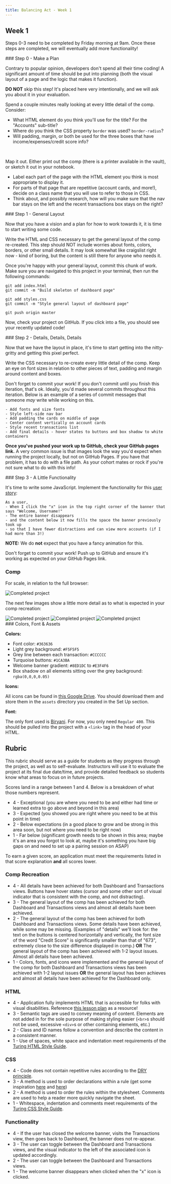 ```yaml
---
title: Balancing Act - Week 1
---
```


## Week 1

Steps 0-3 need to be completed by Friday morning at 9am. Once these steps are completed, we will eventually add more functionality!

<section class="call-to-action">
### Step 0 - Make a Plan

Contrary to popular opinion, developers don't spend all their time coding! A significant amount of time should be put into planning (both the visual layout of a page and the logic that makes it function).

**DO NOT** skip this step! It's placed here very intentionally, and we will ask you about it in your evaluation.

Spend a couple minutes really looking at every little detail of the comp. Consider:
- What HTML element do you think you'll use for the title? For the "Accounts" sub-title?
- Where do you think the CSS property `border` was used? `border-radius`?
- Will padding, margin, or both be used for the three boxes that have income/expenses/credit score info?

<br>

Map it out. Either print out the comp (there is a printer available in the vault), or sketch it out in your notebook.
- Label each part of the page with the HTML element you think is most appropriate to display it.
- For parts of that page that are repetitive (account cards, and more!), decide on a class name that you will use to refer to those in CSS.
- Think about, and possibly research, how will you make sure that the nav bar stays on the left and the recent transactions box stays on the right?
</section>

<section class="call-to-action">
### Step 1 - General Layout

Now that you have a vision and a plan for how to work towards it, it is time to start writing some code.

Write the HTML and CSS necessary to get the general layout of the comp re-created. This step should NOT include worries about fonts, colors, borders, or other small details. It may look somewhat like craigslist right now - kind of boring, but the content is still there for anyone who needs it.
</section>

Once you're happy with your general layout, commit this chunk of work. Make sure you are navigated to this project in your terminal, then run the following commands:

```
git add index.html
git commit -m "Build skeleton of dashboard page"

git add styles.css
git commit -m "Style general layout of dashboard page"

git push origin master
```

Now, check your project on GitHub. If you click into a file, you should see your recently updated code!

<section class="call-to-action">
### Step 2 - Details, Details, Details

Now that we have the layout in place, it's time to start getting into the nitty-gritty and getting this pixel perfect.

Write the CSS necessary to re-create every little detail of the comp. Keep an eye on font sizes in relation to other pieces of text, padding and margin around content and boxes.
</section>

Don't forget to commit your work! If you don't commit until you finish this iteration, that's ok. Ideally, you'd made several commits throughout this iteration. Below is an example of a series of commit messages that someone _may_ write while working on this.

```
- Add fonts and size fonts
- Style left-side nav bar
- Add padding the cards on middle of page
- Center content vertically on account cards
- Style recent transactions list
- Add final details - hover states to buttons and box shadow to white containers
```

**Once you've pushed your work up to GitHub, check your GitHub pages link.** A very common issue is that images look the way you'd expect when running the project locally, but not on GitHub Pages. If you have that problem, it has to do with a file path. As your cohort mates or rock if you're not sure what to do with this info!

<section class="call-to-action">
### Step 3 - A Little Functionality

It's time to write some JavaScript. Implement the functionality for this [user story](https://www.freecodecamp.org/news/how-and-why-to-write-great-user-stories-f5a110668246/):

```
As a user,
- When I click the "x" icon in the top right corner of the banner that says "Welcome, Username!"
- The entire banner disappears
- and the content below it now fills the space the banner previously took up
- so that I have fewer distractions and can view more accounts (if I had more than 3!)
```

**NOTE:** We do **not** expect that you have a fancy animation for this.
</section>

Don't forget to commit your work! Push up to GitHub and ensure it's working as expected on your GitHub Pages link.

### Comp

For scale, in relation to the full browser:

<img src="../assets/balancing-act/laptop-comp.png" alt="Completed project">

The next few images show a little more detail as to what is expected in your comp recreation:

<img src="../assets/balancing-act/nav-detail.png" alt="Completed project">

<img src="../assets/balancing-act/card-detail.png" alt="Completed project">

<img src="../assets/balancing-act/button-detail.png" alt="Completed project">

<section class="call-to-action">
### Colors, Font & Assets

**Colors:**
- Font color: `#363636`
- Light grey background: `#F5F5F5`
- Grey line between each transaction: `#CCCCCC`
- Turquoise buttons: `#1CA3BA`
- Welcome banner gradient: `#8ED1DC` to `#E3F4F6`
- Box shadow on all elements sitting over the grey background: `rgba(0,0,0,0.05)`

**Icons:**

All icons can be found in [this Google Drive](https://drive.google.com/drive/folders/1tinxJcBu8lf5dHIJZtmOgXnzGu8yhKRK?usp=sharing). You should download them and store them in the `assets` directory you created in the Set Up section.

**Font:**

The only font used is [Biryani](https://fonts.google.com/?query=biry&selection.family=Biryani). For now, you only need `Regular 400`. This should be pulled into the project with a `<link>` tag in the head of your HTML.
</section>

## Rubric

This rubric should serve as a guide for students as they progress through the project, as well as to self-evaluate. Instructors will use it to evaluate the project at its final due date/time, and provide detailed feedback so students know what areas to focus on in future projects.

Scores land in a range between 1 and 4. Below is a breakdown of what those numbers represent.

* 4 - Exceptional (you are where you need to be and either had time or learned extra to go above and beyond in this area)
* 3 - Expected (you showed you are right where you need to be at this point in time)
* 2 - Below expectations (in a good place to grow and be strong in this area soon, but not where you need to be right now)
* 1 - Far below (significant growth needs to be shown in this area; maybe it's an area you forgot to look at, maybe it's something you have big gaps on and need to set up a pairing session on ASAP)

To earn a given score, an application must meet the requirements listed in that score explanation **and** all scores lower.

### Comp Recreation

* 4 - All details have been achieved for both Dashboard and Transactions views. Buttons have hover states (cursor and some other sort of visual indicator that is consistent with the comp, and not distracting).
* 3 - The general layout of the comp has been achieved for both Dashboard and Transactions views and almost all details have been achieved.
* 2 - The general layout of the comp has been achieved for both Dashboard and Transactions views. Some details have been achieved, while some may be missing. (Examples of "details" we'll look for: the text on the buttons is centered horizontally and vertically, the font size of the word "Credit Score" is significantly smaller than that of "673", extremely close to the size difference displayed in comp.) **OR** The general layout of the comp has been achieved with 1-2 layout issues. Almost all details have been achieved.
* 1 - Colors, fonts, and icons were implemented and the general layout of the comp for both Dashboard and Transactions views has been achieved with 1-2 layout issues **OR** the general layout has been achieves and almost all details have been achieved for the Dashboard only.

### HTML

* 4 - Application fully implements HTML that is accessible for folks with visual disabilities. Reference [this lesson plan](https://frontend.turing.io/lessons/floating/aria-accessibility.html) as a resource!
* 3 - Semantic tags are used to convey meaning of content. Elements are not added in for the sole purpose of making styling easier (`<br>`s should not be used, excessive `<div>`s or other containing elements, etc.)
* 2 - Class and ID names follow a convention and describe the content in a consistent manner.
* 1 - Use of spaces, white space and indentation meet requirements of the [Turing HTML Style Guide](https://github.com/turingschool-examples/html).

### CSS

* 4 - Code does not contain repetitive rules according to the [DRY principle](https://vanseodesign.com/css/dry-principles/).
* 3 - A method is used to order declarations within a rule (get some inspiration [here](https://9elements.com/css-rule-order/) and [here](https://webdesign.tutsplus.com/articles/outside-in-ordering-css-properties-by-importance--cms-21685))
* 2 - A method is used to order the rules within the stylesheet. Comments are used to help a reader more quickly navigate the sheet.
* 1 - Whitespace, indentation and comments meet requirements of the [Turing CSS Style Guide](https://github.com/turingschool-examples/css).

### Functionality

* 4 - If the user has closed the welcome banner, visits the Transactions view, then goes back to Dashboard, the banner does not re-appear.
* 3 - The user can toggle between the Dashboard and Transactions views, and the visual indicator to the left of the associated icon is updated accordingly.
* 2 - The user can toggle between the Dashboard and Transactions views.
* 1 - The welcome banner disappears when clicked when the "x" icon is clicked.
